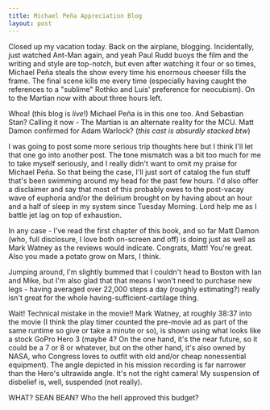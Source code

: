 ```yaml
---
title: Michael Peña Appreciation Blog
layout: post
---
```


Closed up my vacation today. Back on the airplane, blogging. Incidentally, just watched Ant-Man again, and yeah Paul Rudd buoys the film and the writing and style are top-notch, but even after watching it four or so times, Michael Peña steals the show every time his enormous cheeser fills the frame. The final scene kills me every time (especially having caught the references to a "sublime" Rothko and Luis' preference for neocubism). On to the Martian now with about three hours left.

Whoa! (this blog is _live_!) Michael Peña is in this one too. And Sebastian Stan? Calling it now - The Martian is an alternate reality for the MCU. Matt Damon confirmed for Adam Warlock? (_this cast is absurdly stacked btw_)

I was going to post some more serious trip thoughts here but I think I'll let that one go into another post. The tone mismatch was a bit too much for me to take myself seriously, and I really didn't want to omit my praise for Michael Peña. So that being the case, I'll just sort of catalog the fun stuff that's been swimming around my head for the past few hours. I'd also offer a disclaimer and say that most of this probably owes to the post-vacay wave of euphoria and/or the delirium brought on by having about an hour and a half of sleep in my system since Tuesday Morning. Lord help me as I battle jet lag on top of  exhaustion.

In any case - I've read the first chapter of this book, and so far Matt Damon (who, full disclosure, I love both on-screen and off) is doing just as well as Mark Watney as the reviews would indicate. Congrats, Matt! You're great. Also you made a potato grow on Mars, I think.

Jumping around, I'm slightly bummed that I couldn't head to Boston with Ian and Mike, but I'm also glad that that means I won't need to purchase new legs - having averaged over 22,000 steps a day (roughly estimating?) really isn't great for the whole having-sufficient-cartilage thing.

Wait! Technical mistake in the movie!! Mark Watney, at roughly 38:37 into the movie (I think the play timer counted the pre-movie ad as part of the same runtime so give or take a minute or so), is shown using what looks like a stock GoPro Hero 3 (maybe 4? On the one hand, it's the near future, so it could be a 7 or 8 or whatever, but on the other hand, it's also owned by NASA, who Congress loves to outfit with old and/or cheap nonessential equipment). The angle depicted in his mission recording is far narrower than the Hero's ultrawide angle. It's not the right camera! My suspension of disbelief is, well, suspended (not really).

WHAT? SEAN BEAN? Who the hell approved this budget?

